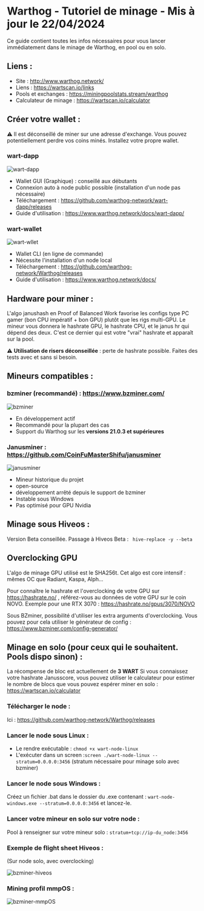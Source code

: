 # Warthog - Tutoriel de minage - Mis à jour le 22/04/2024

Ce guide contient toutes les infos nécessaires pour vous lancer immédiatement dans le minage de Warthog, en pool ou en solo.

## Liens :

- Site : http://www.warthog.network/
- Liens : https://wartscan.io/links
- Pools et exchanges : https://miningpoolstats.stream/warthog
- Calculateur de minage : https://wartscan.io/calculator

## Créer votre wallet :

:warning: Il est déconseillé de miner sur une adresse d'exchange. Vous pouvez potentiellement perdre vos coins minés. Installez votre propre wallet.

### wart-dapp

![wart-dapp](/img/dapp/02-overview.png)

- Wallet GUI (Graphique) : conseillé aux débutants
- Connexion auto à node public possible (installation d'un node pas nécessaire)
- Téléchargement : https://github.com/warthog-network/wart-dapp/releases
- Guide d'utilisation : https://www.warthog.network/docs/wart-dapp/

### wart-wallet

![wart-wllet](/img/get-started/10-wallet.png)

- Wallet CLI (en ligne de commande)
- Nécessite l'installation d'un node local
- Téléchargement : https://github.com/warthog-network/Warthog/releases
- Guide d'utilisation : https://www.warthog.network/docs/

## Hardware pour miner :
L'algo janushash en Proof of Balanced Work favorise les configs type PC gamer (bon CPU impératif + bon GPU) plutôt que les rigs multi-GPU. Le mineur vous donnera le hashrate GPU, le hashrate CPU, et le janus hr qui dépend des deux. C'est ce dernier qui est votre "vrai" hashrate et apparaît sur la pool.

:warning:  **Utilisation de risers déconseillée** : perte de hashrate possible. Faites des tests avec et sans si besoin.

## Mineurs compatibles :

### bzminer (recommandé) :  https://www.bzminer.com/

![bzminer](/img/screen_bzminer.png)

- En développement actif
- Recommandé pour la plupart des cas
- Support du Warthog sur les **versions 21.0.3 et supérieures**

### Janusminer : https://github.com/CoinFuMasterShifu/janusminer

![janusminer](/img/screen_janusminer.png)

- Mineur historique du projet
- open-source
- développement arrêté depuis le support de bzminer
- Instable sous Windows
- Pas optimisé pour GPU Nvidia


## Minage sous Hiveos :

Version Beta conseillée. Passage à Hiveos Beta : ` hive-replace -y --beta`

## Overclocking GPU

L'algo de minage GPU utilisé est le SHA256t. Cet algo est core intensif : mêmes OC que Radiant, Kaspa, Alph...

Pour connaître le hashrate et l'overclocking de votre GPU sur https://hashrate.no/ , référez-vous au données de votre GPU sur le coin NOVO.
Exemple pour une RTX 3070 : https://hashrate.no/gpus/3070/NOVO

Sous BZminer, possibilité d'utiliser les extra arguments d'overclocking.
Vous pouvez pour cela utiliser le générateur de config : https://www.bzminer.com/config-generator/

## Minage en solo (pour ceux qui le souhaitent. Pools dispo sinon) :

La récompense de bloc est actuellement de **3 WART**
Si vous connaissez votre hashrate Janusscore, vous pouvez utiliser le calculateur pour estimer le nombre de blocs que vous pouvez espérer miner en solo : https://wartscan.io/calculator

### Télécharger le node :
Ici : https://github.com/warthog-network/Warthog/releases

### Lancer le node sous Linux :
  - Le rendre exécutable : `chmod +x wart-node-linux`
  - L'exécuter dans un screen :`screen ./wart-node-linux --stratum=0.0.0.0:3456` (stratum nécessaire pour minage solo avec bzminer)

 ### Lancer le node sous Windows :
Créez un fichier .bat dans le dossier du .exe contenant : `wart-node-windows.exe --stratum=0.0.0.0:3456`  et lancez-le.

### Lancer votre mineur en solo sur votre node : 
Pool à renseigner sur votre mineur solo : `stratum+tcp://ip-du_node:3456`

### Exemple de flight sheet Hiveos :

(Sur node solo, avec overclocking)

![bzminer-hiveos](/img/bzminer_hiveos.png)

### Mining profil mmpOS :

![bzminer-mmpOS](/img/bzminer_mmpos.png)
